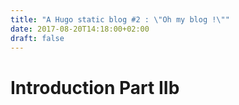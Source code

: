 ```yaml
---
title: "A Hugo static blog #2 : \"Oh my blog !\""
date: 2017-08-20T14:18:00+02:00
draft: false
---
```

# Introduction Part IIb